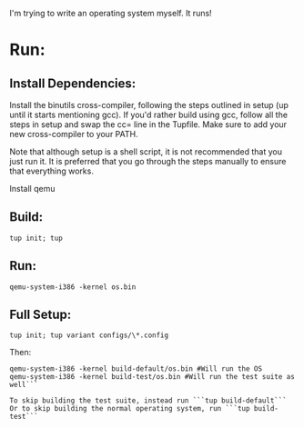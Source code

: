 I'm trying to write an operating system myself. It runs!

Run:
====
Install Dependencies:
---------------------
Install the binutils cross-compiler, following the steps outlined in setup (up until it starts mentioning gcc). If you'd rather build using gcc, follow all the steps in setup and swap the cc= line in the Tupfile. Make sure to add your new cross-compiler to your PATH.

Note that although setup is a shell script, it is not recommended that you just run it. It is preferred that you go through the steps manually to ensure that everything works.

Install qemu

Build:
------
```tup init; tup```

Run:
----
```qemu-system-i386 -kernel os.bin```


Full Setup:
-----------
```tup init; tup variant configs/\*.config```

Then:
```tup
qemu-system-i386 -kernel build-default/os.bin #Will run the OS
qemu-system-i386 -kernel build-test/os.bin #Will run the test suite as well```

To skip building the test suite, instead run ```tup build-default```
Or to skip building the normal operating system, run ```tup build-test```


